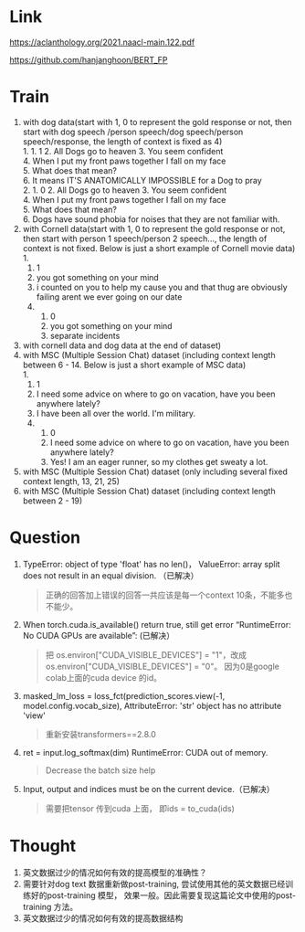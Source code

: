 Link    
===============
<p>

https://aclanthology.org/2021.naacl-main.122.pdf

https://github.com/hanjanghoon/BERT_FP

</p>


Train   
===============
1. with dog data(start with 1, 0 to represent the gold response or not, then start with dog speech
/person speech/dog speech/person speech/response, the length of context is fixed as 4)<br>
    1. 
       1. 1	
       2. All Dogs go to heaven	
       3. You seem confident	
       4. When I put my front paws together I fall on my face	
       5. What does that mean?	
       6. It means IT'S ANATOMICALLY IMPOSSIBLE for a Dog to pray<br>
    2. 
       1. 0	
       2. All Dogs go to heaven	
       3. You seem confident	
       4. When I put my front paws together I fall on my face	
       5. What does that mean?	
       6. Dogs have sound phobia for noises that they are not familiar with.
2. with Cornell data(start with 1, 0 to represent the gold response or not, then start with 
person 1 speech/person 2 speech..., the length of context is not fixed. Below is just a 
short example of Cornell movie data)<br>
   1. 
      1. 1	
      2. you got something on your mind	
      3. i counted on you to help my cause you and that thug are obviously failing arent we ever going on our date
   2. 
      1. 0	
      2. you got something on your mind	
      3. separate incidents
3. with cornell data and dog data at the end of dataset)<br>
4. with MSC (Multiple Session Chat) dataset (including context length between 6 - 14.
Below is just a short example of MSC data)<br>
   1. 
      1. 1	
      2. I need some advice on where to go on vacation, have you been anywhere lately?	
      3. I have been all over the world. I'm military.
   2. 
      1. 0	
      2. I need some advice on where to go on vacation, have you been anywhere lately?	
      3. Yes! I am an eager runner, so my clothes get sweaty a lot.
6. with MSC (Multiple Session Chat) dataset (only including several fixed context length, 13, 21, 25)<br>
7. with MSC (Multiple Session Chat) dataset (including context length between 2 - 19) <br>

Question   
===============
1. TypeError: object of type 'float' has no len()， ValueError: array split does not result in an equal division. （已解决）
    >正确的回答加上错误的回答一共应该是每一个context 10条，不能多也不能少。
2. When torch.cuda.is_available() return true, still get error “RuntimeError: No CUDA GPUs are available”: (已解决）
    >把 os.environ["CUDA_VISIBLE_DEVICES"] = "1"，改成os.environ["CUDA_VISIBLE_DEVICES"] = "0"。 
     因为0是google colab上面的cuda device 的id。
3. masked_lm_loss = loss_fct(prediction_scores.view(-1, model.config.vocab_size), AttributeError: 'str' object has no attribute 'view'
    >重新安装transformers==2.8.0
4. ret = input.log_softmax(dim) RuntimeError: CUDA out of memory.
    >Decrease the batch size help
5. Input, output and indices must be on the current device.（已解决）
    >需要把tensor 传到cuda 上面， 即ids = to_cuda(ids)




Thought
===============
1. 英文数据过少的情况如何有效的提高模型的准确性？
2. 需要针对dog text 数据重新做post-training, 尝试使用其他的英文数据已经训练好的post-training 模型，
    效果一般。因此需要复现这篇论文中使用的post-training 方法。
3. 英文数据过少的情况如何有效的提高数据结构
